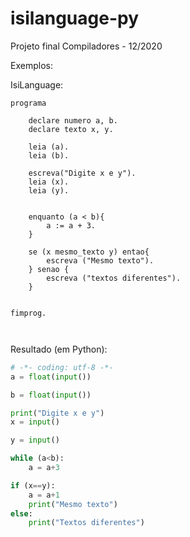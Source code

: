 # isilanguage-py
Projeto final Compiladores - 12/2020

Exemplos:

IsiLanguage:
```
programa

	declare numero a, b.
	declare texto x, y.

	leia (a).
	leia (b).
	
	escreva("Digite x e y").
	leia (x).
	leia (y).
	
	
	enquanto (a < b){
		a := a + 3.
	}
	
	se (x mesmo_texto y) entao{
	 	escreva ("Mesmo texto").
	} senao {
		escreva ("textos diferentes").
	}
	 

fimprog.



```

Resultado (em Python):
```python
# -*- coding: utf-8 -*-
a = float(input())

b = float(input())

print("Digite x e y")
x = input()

y = input()

while (a<b):
	a = a+3

if (x==y):
	a = a+1
	print("Mesmo texto")
else:
	print("Textos diferentes")



```


